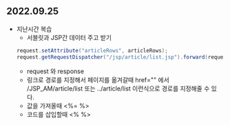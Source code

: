 ## 2022.09.25
- 지난시간 복습
    - 서블릿과 JSP간 데이터 주고 받기
    ```java
    request.setAttribute("articleRows", articleRows);
    request.getRequestDispatcher("/jsp/article/list.jsp").forward(request, response);
    ```
    - request 와 response
    - 링크로 경로를 지정해서 페이지를 옮겨갈때 href="" 에서 /JSP_AM/article/list 또는 ../article/list 이런식으로 경로를 지정해줄 수 있다.
    - 값을 가져올때 <%= %>
    - 코드를 삽입할때 <% %>
    
    